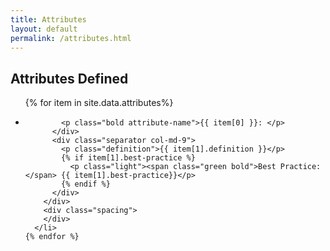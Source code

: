 ```yaml
---
title: Attributes
layout: default
permalink: /attributes.html
---
```


<span class="definition-icon def-attributes"></span>
<h2 class="green bold">Attributes Defined</h2>
<div id="attributes-defined" class="attribute-list">
  <ul>
    {% for item in site.data.attributes%}
      <li>
        <div class="row">
          <div class="col-md-3">

            <p class="bold attribute-name">{{ item[0] }}: </p>
          </div>
          <div class="separator col-md-9">
            <p class="definition">{{ item[1].definition }}</p>
            {% if item[1].best-practice %}
              <p class="light"><span class="green bold">Best Practice:</span> {{ item[1].best-practice}}</p>
            {% endif %}
          </div>
        </div>
        <div class="spacing">
        </div>
      </li>
    {% endfor %}
  </ul>
</div>
